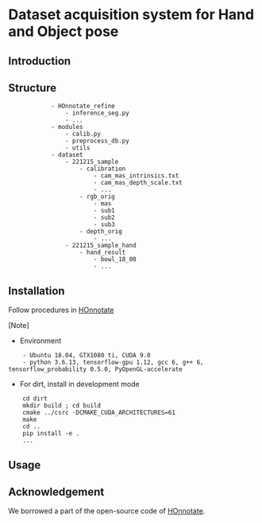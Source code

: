 # Dataset acquisition system for Hand and Object pose
## Introduction


## Structure

```
            - HOnnotate_refine
                - inference_seg.py
                - ...
            - modules
                - calib.py
                - preprocess_db.py
                - utils
            - dataset
                - 221215_sample
                    - calibration
                        - cam_mas_intrinsics.txt
                        - cam_mas_depth_scale.txt
                        - ...
                    - rgb_orig
                        - mas
                        - sub1
                        - sub2
                        - sub3
                    - depth_orig
                        - ...
                - 221215_sample_hand
                    - hand_result
                        - bowl_18_00
                        - ...
```


## Installation

Follow procedures in [HOnnotate](https://github.com/shreyashampali/HOnnotate?)

[Note]
- Environment

```
    - Ubuntu 18.04, GTX1080 ti, CUDA 9.0
    - python 3.6.13, tensorflow-gpu 1.12, gcc 6, g++ 6, tensorflow_probability 0.5.0, PyOpenGL-accelerate
```

- For dirt, install in development mode
```
    cd dirt
    mkdir build ; cd build
    cmake ../csrc -DCMAKE_CUDA_ARCHITECTURES=61
    make
    cd ..
    pip install -e .
    ...
```






## Usage



## Acknowledgement
We borrowed a part of the open-source code of [HOnnotate](https://github.com/shreyashampali/HOnnotate?). 

